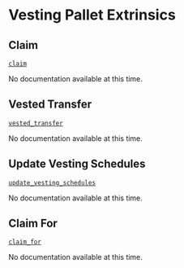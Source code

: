 <!-- AUTOMATICALLY GENERATED -->
<!-- Generated at 2022-04-22T18:59:06.820527817Z -->

# Vesting Pallet Extrinsics

## Claim

[`claim`](https://dali.devnets.composablefinance.ninja/doc/pallet_vesting/pallet/enum.Call.html#variant.claim)

No documentation available at this time.

## Vested Transfer

[`vested_transfer`](https://dali.devnets.composablefinance.ninja/doc/pallet_vesting/pallet/enum.Call.html#variant.vested_transfer)

No documentation available at this time.

## Update Vesting Schedules

[`update_vesting_schedules`](https://dali.devnets.composablefinance.ninja/doc/pallet_vesting/pallet/enum.Call.html#variant.update_vesting_schedules)

No documentation available at this time.

## Claim For

[`claim_for`](https://dali.devnets.composablefinance.ninja/doc/pallet_vesting/pallet/enum.Call.html#variant.claim_for)

No documentation available at this time.
